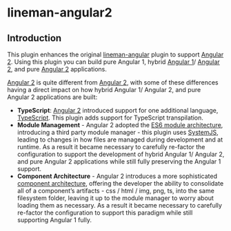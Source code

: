 # lineman-angular2
## Introduction
This plugin enhances the original  [lineman-angular](https://github.com/linemanjs/lineman-angular) plugin to support [Angular 2](https://angular.io/). Using this plugin you can build pure Angular 1, hybrid [Angular 1](https://angularjs.org/)/ [Angular 2](https://angular.io/), and pure [Angular 2](https://angular.io/) applications.

[Angular 2](https://angular.io/) is quite different from [Angular 2](https://angular.io/), with some of these differences having a direct impact on how hybrid Angular 1/ Angular 2, and pure Angular 2 applications are built:

* **TypeScript**: [Angular 2](https://angular.io/) introduced support for one additional language, [TypeScript](https://www.typescriptlang.org/). This plugin adds support for TypeScript transpilation.
* **Module Management** - Angular 2 adopted the [ES6 module architecture](http://exploringjs.com/es6/ch_modules.html), introducing a third party module manager - this plugin uses [SystemJS](https://github.com/systemjs/systemjs), leading to changes in how files are managed during development and at runtime. As a result it became necessary to carefully re-factor the configuration to support the development of hybrid Angular 1/ Angular 2, and pure Angular 2 applications while still fully preserving the Angular 1 support.
* **Component Architecture** - Angular 2 introduces a more sophisticated [component architecture](https://angular.io/docs/ts/latest/guide/architecture.html), offering the developer the ability to consolidate all of a component’s artifacts - css / html / img, png, ts, into the same filesystem folder, leaving it up to the module manager to worry about loading them as necessary. As a result it became necessary to carefully re-factor the configuration to support this paradigm while still supporting Angular 1 fully.
